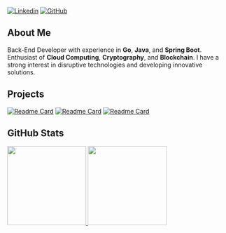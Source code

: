 [![Linkedin](https://img.shields.io/badge/-Felipe_Macedo-blue?style=flat&logo=Linkedin&logoColor=white&link=https://www.linkedin.com/in/felipemacedo1/)](https://www.linkedin.com/in/felipemacedo1/)
[![GitHub](https://img.shields.io/github/followers/FelipeAJdev?label=follow&style=social)](https://github.com/FelipeAJdev)
<!--
<img src="https://github.com/FelipeAJdev/FelipeAJdev/blob/imagens/banner_cinza_azulado_com_borda%20.gif?raw=true" alt="Banner Felipe Github" style="border-radius: 8px; box-shadow: 0 0 10px rgba(0, 0, 0, 0.2);">
-->
## About Me
Back-End Developer with experience in **Go**, **Java**, and **Spring Boot**. Enthusiast of **Cloud Computing**, **Cryptography**, and **Blockchain**. I have a strong interest in disruptive technologies and developing innovative solutions.

## Projects

[![Readme Card](https://github-readme-stats.vercel.app/api/pin/?username=FelipeAJdev&repo=dev-cloud-challenge&theme=dark&bg_color=0D1117&title_color=ffffff&text_color=ffffff&icon_color=79ff97)](https://github.com/FelipeAJdev/dev-cloud-challenge)
[![Readme Card](https://github-readme-stats.vercel.app/api/pin/?username=FelipeAJdev&repo=blog_pessoal-spring&theme=dark&bg_color=0D1117&title_color=ffffff&text_color=ffffff&icon_color=79ff97)](https://github.com/FelipeAJdev/blog_pessoal-spring)
[![Readme Card](https://github-readme-stats.vercel.app/api/pin/?username=FelipeAJdev&repo=JavaBookstore&theme=dark&bg_color=0D1117&title_color=ffffff&text_color=ffffff&icon_color=79ff97)](https://github.com/FelipeAJdev/JavaBookstore)

## GitHub Stats

<div align="left">
    <a href="https://github.com/FelipeAJdev" title="GitHub Stats">
      <img height="180em" src="https://github-readme-stats.vercel.app/api?username=FelipeAJdev&theme=dark&show_icons=true"/>
    </a>
    <a href="https://github.com/FelipeAJdev" title="Top Languages">
      <img height="180em" src="https://github-readme-stats.vercel.app/api/top-langs/?username=FelipeAJdev&theme=dark&layout=compact"/>
    </a>  
</div>
